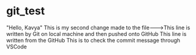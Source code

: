 # git_test
"Hello, Kavya"
This is my second change made to the file--->This line is written by Git on local machine and then pushed onto GitHub
This line is written from the GitHub
This is to check the commit message through VSCode